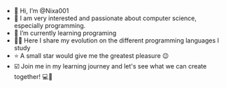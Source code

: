 - 👋 Hi, I’m @Nixa001
- 👀 I am very interested and passionate about computer science, especially programming. 
- 🌱 I’m currently learning programing
- 🧑‍💻 Here I share my evolution on the different programming languages I study
- ⭐ A small star would give me the greatest pleasure 😉
- ☑️ Join me in my learning journey and let's see what we can create together! 💻🚀

<!---
Nixa001/Nixa001 is a ✨ special ✨ repository because its `README.md` (this file) appears on your GitHub profile.
You can click the Preview link to take a look at your changes.
--->
